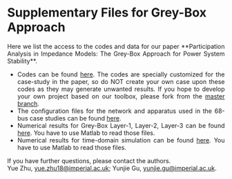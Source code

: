 # Supplementary Files for Grey-Box Approach 

<div style="text-align: justify">Here we list the access to the codes and data for our paper **Participation Analysis in Impedance Models: The Grey-Box Approach for Power System Stability**.

* Codes can be found [here](https://github.com/Future-Power-Networks/Simplex-Power-Systems/tree/GreyBox_Paper). The codes are specially customized for the case-study in the paper, so do NOT create your own case upon these codes as they may generate unwanted results. If you hope to develop your own project based on our toolbox, please fork from the [master branch](https://github.com/Future-Power-Networks/Simplex-Power-Systems).
* The configuration files for the network and apparatus used in the 68-bus case studies can be found [here](https://github.com/Future-Power-Networks/Publications/tree/main/GreyBox/SupplementaryFiles/SystemConfigurations).
* Numerical results for Grey-Box Layer-1, Layer-2, Layer-3 can be found [here](https://github.com/Future-Power-Networks/Publications/tree/main/GreyBox/SupplementaryFiles/GreyBoxLayers). You have to use Matlab to read those files.
* Numerical results for time-domain simulation can be found [here](https://github.com/Future-Power-Networks/Publications/tree/main/GreyBox/SupplementaryFiles/TimeDomainSimulation). You have to use Matlab to read those files.

</div>

If you have further questions, please contact the authors.  
Yue Zhu, yue.zhu18@imperial.ac.uk; Yunjie Gu, yunjie.gu@imperial.ac.uk.   

